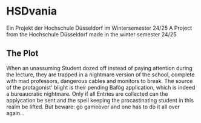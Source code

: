 # HSDvania
Ein Projekt der Hochschule Düsseldorf im Wintersemester 24/25
A Project from the Hochschule Düsseldorf made in the winter semester 24/25

## The Plot
When an unassuming Student dozed off instead of paying attention during the lecture, they are trapped in a nightmare version of the school, complete with mad professors, dangerous cables and monitors to break.
The source of the protagonist' blight is their pending Bafög application, which is indeed a bureaucratic nightmare. Only if all Entries are collected can the applycation be sent and the spell keeping the procastinating student in this realm be lifted. But beware: go gameover and one has to do it all over again... 
